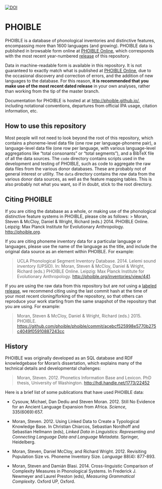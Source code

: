 [![DOI](https://zenodo.org/badge/19120525.svg)](https://zenodo.org/badge/latestdoi/19120525)

# PHOIBLE

PHOIBLE is a database of phonological inventories and distinctive features,
encompassing more than 1600 languages (and growing). PHOIBLE data is published
in browsable form online at [PHOIBLE Online](http://phoible.org), which
corresponds with the most recent year-numbered
[release](https://github.com/phoible/phoible/releases) of this repository.

Data in machine-readable form is available in this repository. It is not
guaranteed to exactly match what is published at [PHOIBLE
Online](http://phoible.org), due to the occasional discovery and correction of
errors, and the addition of new languages to the database. For this reason,
**it is recommended that you make use of the most recent dated release** in
your own analyses, rather than working from the tip of the master branch.

Documentation for PHOIBLE is hosted at at http://phoible.github.io/, including
notational conventions, departures from official IPA usage, citation
information, etc.

## How to use this repository

Most people will not need to look beyond the root of this repository, which
contains a phoneme-level data file (one row per language-phoneme pair), a
language-level data file (one row per language, with various language-level
aggregations like “total consonants” or “total segments”), and a BibTeX file
of all the data sources. The `code` directory contains scripts used in the
development and testing of PHOIBLE, such as code to aggregate the raw data
files from the various donor databases. These are probably not of general
interest or utility. The `data` directory contains the *raw* data from the
various donor data sources, as well as the feature mapping tables. This is
also probably not what you want, so if in doubt, stick to the root directory.

## Citing PHOIBLE

If you are citing the database as a whole, or making use of the phonological
distinctive feature systems in PHOIBLE, please cite as follows: > Moran,
Steven & McCloy, Daniel & Wright, Richard (eds.) 2014. PHOIBLE Online.
Leipzig: Max Planck Institute for Evolutionary Anthropology.
http://phoible.org.


If you are citing phoneme inventory data for a particular language or
languages, please use the name of the language as the title, and include the
original data source as an element within PHOIBLE. For example:

> UCLA Phonological Segment Inventory Database. 2014. Lelemi sound inventory
  (UPSID). In: Moran, Steven & McCloy, Daniel & Wright, Richard (eds.) PHOIBLE
  Online. Leipzig: Max Planck Institute for Evolutionary Anthropology.
  http://phoible.org/inventories/view/441.

If you are using the raw data from this repository but are *not* using a
[labeled release](https://github.com/phoible/phoible/releases), we recommend
citing using the last commit hash at the time of your most recent
cloning/forking of the repository, so that others can reproduce your work
starting from the same snapshot of the repository that you are using. For 
example:

> Moran, Steven & McCloy, Daniel & Wright, Richard (eds.) 2015. PHOIBLE.
  https://github.com/phoible/phoible/commit/acebcf525998e5770b275c4049f05910887243cc

## History

PHOIBLE was originally developed as an SQL database and RDF knowledgebase for
Moran’s dissertation, which explains many of the technical details and
developmental challenges:

> Moran, Steven. 2012. Phonetics Information Base and Lexicon. PhD thesis,
  University of Washington. http://hdl.handle.net/1773/22452

Here is a brief list of some publications that have used PHOIBLE data:

- Cysouw, Michael, Dan Dediu and Steven Moran. 2012. Still No Evidence for an
  Ancient Language Expansion from Africa. *Science*, 335(6069):657.

- Moran, Steven. 2012. Using Linked Data to Create a Typological Knowledge
  Base. In Christian Chiarcos, Sebastian Nordhoff and Sebastian Hellmann
  (eds), *Linked Data in Linguistics: Representing and Connecting Language
  Data and Language Metadata*. Springer, Heidelberg.

- Moran, Steven, Daniel McCloy, and Richard Wright. 2012. Revisiting
  Population Size vs. Phoneme Inventory Size. *Language* 88(4): 877-893.

- Moran, Steven and Damián Blasi. 2014. Cross-linguistic Comparison of
  Complexity Measures in Phonological Systems. In Frederick J. Newmeyer and
  Laurel Preston (eds), *Measuring Grammatical Complexity*. Oxford UP,
  Oxford.
